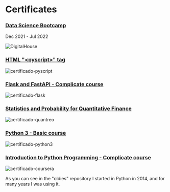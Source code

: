 # Certificates

### <u>Data Science Bootcamp</u>
Dec 2021 - Jul 2022

![DigitalHouse](https://user-images.githubusercontent.com/95892143/182146284-2274619f-a8f6-4bd0-b3ec-34cfead364b6.png)
<br>

### <u>HTML "\<pyscript>" tag</u>

![certificado-pyscript](https://user-images.githubusercontent.com/95892143/182146421-9f4a7990-11cf-4a8f-8f54-104209b62690.jpg)
<br>

### <u>Flask and FastAPI - Complicate course</u>

![certificado-flask](https://user-images.githubusercontent.com/95892143/182146463-8506d0fb-128a-431e-87a3-21920121eab2.jpg)
<br>

### <u>Statistics and Probability for Quantitative Finance</u>

![certificado-quantreo](https://user-images.githubusercontent.com/95892143/182146692-66830012-c1a3-4408-be1b-4a44af5b6164.jpg)
<br>

### <u>Python 3 - Basic course</u>

![certificado-python3](https://user-images.githubusercontent.com/95892143/182146827-20fffdea-e34d-48ce-a2bd-cc38bc894e54.jpg)
<br>

### <u>Introduction to Python Programming - Complicate course</u>

![certificado-coursera](https://user-images.githubusercontent.com/95892143/182147467-1f116efa-ed4c-40c2-970d-14001b992cc3.jpeg)
<br>

As you can see in the "oldies" repository I started in Python in 2014, and for many years I was using it.
